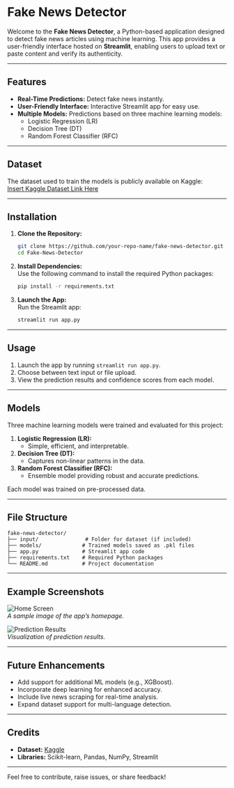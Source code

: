 # Fake News Detector  

Welcome to the **Fake News Detector**, a Python-based application designed to detect fake news articles using machine learning. This app provides a user-friendly interface hosted on **Streamlit**, enabling users to upload text or paste content and verify its authenticity.

---

## Features  
- **Real-Time Predictions:** Detect fake news instantly.  
- **User-Friendly Interface:** Interactive Streamlit app for easy use.  
- **Multiple Models:** Predictions based on three machine learning models:  
  - Logistic Regression (LR)  
  - Decision Tree (DT)  
  - Random Forest Classifier (RFC)

---

## Dataset  
The dataset used to train the models is publicly available on Kaggle:  
[Insert Kaggle Dataset Link Here](https://www.kaggle.com/datasets/jainpooja/fake-news-detection)  

---

## Installation  

1. **Clone the Repository:**  
   ```bash
   git clone https://github.com/your-repo-name/fake-news-detector.git
   cd Fake-News-Detector
   ```

2. **Install Dependencies:**  
   Use the following command to install the required Python packages:  
   ```bash
   pip install -r requirements.txt
   ```  

3. **Launch the App:**  
   Run the Streamlit app:  
   ```bash
   streamlit run app.py
   ```  

---

## Usage  

1. Launch the app by running `streamlit run app.py`.  
2. Choose between text input or file upload.  
3. View the prediction results and confidence scores from each model.  

---

## Models  
Three machine learning models were trained and evaluated for this project:  

1. **Logistic Regression (LR):**  
   - Simple, efficient, and interpretable.  
2. **Decision Tree (DT):**  
   - Captures non-linear patterns in the data.  
3. **Random Forest Classifier (RFC):**  
   - Ensemble model providing robust and accurate predictions.  

Each model was trained on pre-processed data.

---

## File Structure  

```plaintext
fake-news-detector/
├── input/               # Folder for dataset (if included)
├── models/             # Trained models saved as .pkl files
├── app.py              # Streamlit app code
├── requirements.txt    # Required Python packages
└── README.md           # Project documentation
```

---

## Example Screenshots  

![Home Screen](#)  
_A sample image of the app’s homepage._  

![Prediction Results](#)  
_Visualization of prediction results._  

---

## Future Enhancements  

- Add support for additional ML models (e.g., XGBoost).  
- Incorporate deep learning for enhanced accuracy.  
- Include live news scraping for real-time analysis.  
- Expand dataset support for multi-language detection.  

---

## Credits  

- **Dataset:** [Kaggle](https://www.kaggle.com/datasets/jainpooja/fake-news-detection)  
- **Libraries:** Scikit-learn, Pandas, NumPy, Streamlit  

---  

Feel free to contribute, raise issues, or share feedback!
